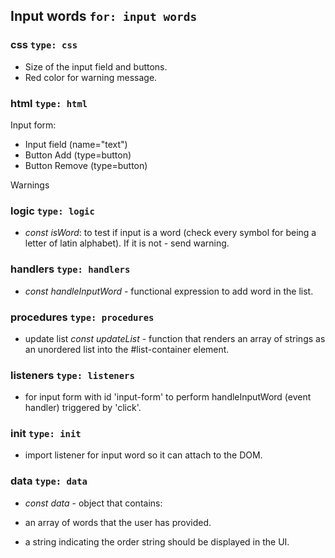 <!--

  you will write dev strategies in this module basically the same as in Incremental Developments
  the only difference is that there are now more types of tasks, for example:
    `type: css`
    `type: html`
    `type: logic`
    `type: handlers`
    `type: procedures`
    `type: listeners`
    `type: init`
    `type: data`
    ...

  a single user story may require a little bit of code in each of these folders
  it will take some time and practice to get used to this

-->

## Input words `for: input words`

### css `type: css`

- Size of the input field and buttons.
- Red color for warning message.

### html `type: html`

Input form:

- Input field (name="text")
- Button Add (type=button)
- Button Remove (type=button)

Warnings <code id="warnings" class="warning"></code>

### logic `type: logic`

- _const isWord_: to test if input is a word (check every symbol for being a letter of latin alphabet). If it is not - send warning.

### handlers `type: handlers`

- _const handleInputWord_ - functional expression to add word in the list.

### procedures `type: procedures`

- update list _const updateList_ - function that renders an array of strings as an unordered list into the #list-container element.

### listeners `type: listeners`

- for input form with id 'input-form' to perform handleInputWord (event handler) triggered by 'click'.

### init `type: init`

- import listener for input word so it can attach to the DOM.

### data `type: data`

- _const data_ - object that contains:

- an array of words that the user has provided.
- a string indicating the order string should be displayed in the UI.
